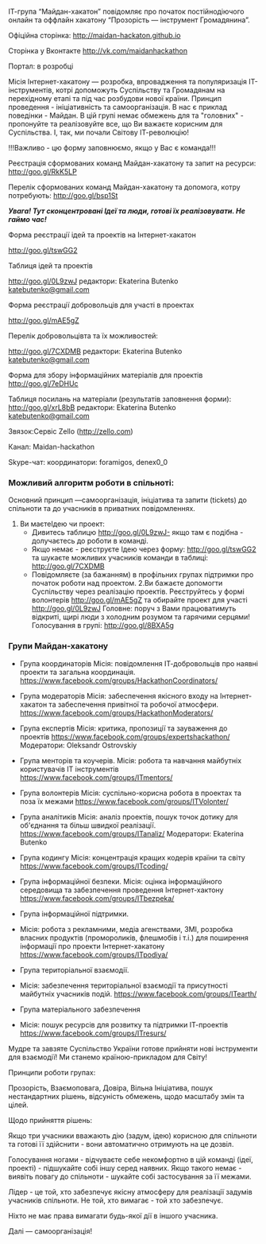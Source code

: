 ІТ-група “Майдан-хакатон” повідомляє про початок
постійнодіючого онлайн та оффлайн хакатону “Прозорість — інструмент Громадянина”.

Офіційна сторінка: http://maidan-hackaton.github.io

Сторінка у Вконтакте
http://vk.com/maidanhackathon

Портал: в розробці

Місія Інтернет-хакатону — розробка, впровадження та популяризація ІТ-інструментів, котрі допоможуть Суспільству та Громадянам на перехідному етапі та під час розбудови нової країни. Принцип проведення - ініціативність та самоорганізація. В нас є приклад поведінки - Майдан. В цій групі немає обмежень для та "головних" - пропонуйте та реалізовуйте все, що Ви важаєте корисним для Суспільства. І, так, ми почали Світову ІТ-революцію!

!!!Важливо - цю форму заповнюємо, якщо у Вас є команда!!!

Реєстрація сформованих команд Майдан-хакатону та запит на ресурси: http://goo.gl/RkK5LP

Перелік сформованих команд Майдан-хакатону та допомога, котру потребують: http://goo.gl/bsp1St

***Увага! Тут сконцентровані Ідеї та люди, готові їх реалізовувати. Не гаймо час!***

Форма реєстрації ідей та проектів на Інтернет-хакатон

http://goo.gl/tswGG2

Таблиця ідей та проектів 

http://goo.gl/0L9zwJ редактори: Ekaterina Butenko katebutenko@gmail.com

Форма реєстрації добровольців для участі в проектах

http://goo.gl/mAE5gZ

Перелік добровольцівта та їх можливостей: 

http://goo.gl/7CXDMB редактори: Ekaterina Butenko katebutenko@gmail.com

Форма для збору інформаційних матеріалів для проектів 
http://goo.gl/7eDHUc

Таблиця посилань на матеріали (результатів заповнення форми): http://goo.gl/xrL8bB
редактори: Ekaterina Butenko katebutenko@gmail.com

Звязок:Сервіс Zello (http://zello.com)

Канал: Maidan-hackathon

Skype-чат: координатори: foramigos, denex0_0

### Можливий алгоритм роботи в спільноті:

Основний принцип —самоорганізація, ініціатива та запити (tickets) до спільноти та до учасників в приватних повідомленнях.
1. Ви маєтеІдею чи проект:
    * Дивитесь таблицю http://goo.gl/0L9zwJ- якщо там є подібна - долучаєтесь до роботи в команді. 
    * Якщо немає - реєструєте Ідею через форму:
      http://goo.gl/tswGG2 та шукаєте можливих учасників команди в таблиці: http://goo.gl/7CXDMB
    * Повідомляєте (за бажанням) в профільних групах підтримки про початок роботи над проектом.
2.Ви бажаєте допомогти Суспільству через реалізацію проектів.
    Реєструйтесь у формі волонтерів http://goo.gl/mAE5gZ та обирайте проект для участі http://goo.gl/0L9zwJ
    Головне: поруч з Вами працюватимуть відкриті, щирі люди з холодним розумом та гарячими серцями!
    Голосування в групі: http://goo.gl/8BXA5g

### Групи Майдан-хакатону 

* Група координаторів 
  Місія: повідомлення ІТ-добровольців про наявні проекти та загальна координація.
  https://www.facebook.com/groups/HackathonCoordinators/

* Група модераторів 
  Місія: забеспечення якісного входу на Інтернет-хакатон та забеспечення привітної та робочої атмосфери.
  https://www.facebook.com/groups/HackathonModerators/

* Група експертів 
  Місія: критика, пропозиції та зауваження до проектів 
  https://www.facebook.com/groups/expertshackathon/
  Модератори: Oleksandr Ostrovskiy

* Група менторів та коучерів. 
  Місія: робота та навчання майбутніх користувачів ІТ інструментів
  https://www.facebook.com/groups/ITmentors/

* Група волонтерів 
  Місія: суспільно-корисна робота в проектах та поза їх межами https://www.facebook.com/groups/ITVolonter/
  
* Група аналітиків 
  Місія: аналіз проектів, пошук точок дотику для об'єднання та більш швидкої реалізації. 
  https://www.facebook.com/groups/ITanaliz/
  Модератори: Ekaterina Butenko

* Група кодингу 
  Місія: концентрація кращих кодерів країни та світу 
  https://www.facebook.com/groups/ITcoding/
  
* Група інформаційної безпеки. 
  Місія: оцінка інформаційного середовища та забезпечення проведення Інтернет-хактону 
  https://www.facebook.com/groups/ITbezpeka/

* Група інформаційної підтримки. 
* Місія: робота з рекламними, медіа агенствами, ЗМІ, розробка власних продуктів (промороликів, флешмобів і т.і.) для поширення інформації про проекти Інтернет-хакатону
  https://www.facebook.com/groups/ITpodiya/

* Група територіальної взаємодії. 
* Місія: забезпечення територіальної взаємодії та присутності майбутніх учасників подій. https://www.facebook.com/groups/ITearth/

* Група матеріального забезпечення 
* Місія: пошук ресурсів для розвитку та підтримки ІТ-проектів https://www.facebook.com/groups/ITresurs/


Мудре та завзяте Суспільство України готове прийняти нові інструменти для взаємодії! Ми станемо країною-прикладом для Світу!

Принципи роботи групах:

Прозорість, Взаємоповага, Довіра, Вільна Ініціатива, пошук нестандартних рішень, відсуність обмежень, щодо масштабу змін та цілей.

Щодо прийняття рішень:

Якщо три учасники вважають дію (задум, ідею) корисною для спільноти та готові її здійснити - вони автоматично отримують на це дозвіл.

Голосування ногами - відчуваєте себе некомфортно в цій команді (ідеї, проекті) - підшукайте собі іншу серед наявних.
Якщо такого немає - виявіть повагу до спільноти - шукайте собі застосування за її межами.

Лідер - це той, хто забезпечує якісну атмосферу для реалізації задумів учасників спільноти.
Не той, хто вимагає - той хто забезпечує.

Ніхто не має права вимагати будь-якої дії в іншого учасника.

Далі — самоорганізація!
